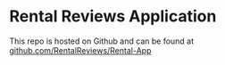 # Rental Reviews Application

This repo is hosted on Github and can be found at [github.com/RentalReviews/Rental-App](https://github.com/RentalReviews/Rental-App)